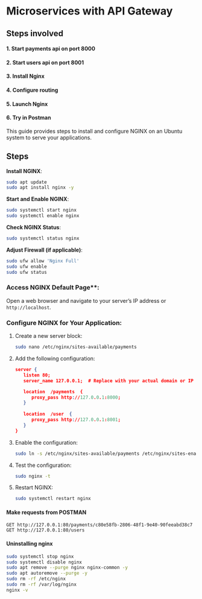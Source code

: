 # Microservices with API Gateway
## Steps involved
#### 1. Start payments api on port 8000
#### 2. Start users api on port 8001
#### 3. Install Nginx
#### 4. Configure routing
#### 5. Launch Nginx
#### 6. Try in Postman

This guide provides steps to install and configure NGINX on an Ubuntu system to serve your applications.

## Steps
**Install NGINX**:
   ```bash
   sudo apt update
   sudo apt install nginx -y
   ```
**Start and Enable NGINX**:
   ```bash
   sudo systemctl start nginx
   sudo systemctl enable nginx
   ```

**Check NGINX Status**:
   ```bash
   sudo systemctl status nginx
   ```
**Adjust Firewall (if applicable)**:
   ```bash
   sudo ufw allow 'Nginx Full'
   sudo ufw enable
   sudo ufw status
   ```

   
### Access NGINX Default Page**:
   Open a web browser and navigate to your server’s IP address or `http://localhost`.

### Configure NGINX for Your Application:
   1. Create a new server block:
      ```bash
      sudo nano /etc/nginx/sites-available/payments
      ```
   3. Add the following configuration:
      ```json
      server {
         listen 80;
         server_name 127.0.0.1;  # Replace with your actual domain or IP
      
         location  /payments  {
            proxy_pass http://127.0.0.1:8000;
         }
         
         location  /user  {
            proxy_pass http://127.0.0.1:8001;
         }
      }
      ```
   4. Enable the configuration:
      ```bash
      sudo ln -s /etc/nginx/sites-available/payments /etc/nginx/sites-enabled/
      ```
   5. Test the configuration:
      ```bash
      sudo nginx -t
      ```
   7. Restart NGINX:
      ```bash
      sudo systemctl restart nginx
      ```

#### Make requests from POSTMAN
```url
GET http://127.0.0.1:80/payments/c80e58fb-2806-48f1-9e40-90feeabd38c7
GET http://127.0.0.1:80/users
```


#### Uninstalling nginx
```bash
sudo systemctl stop nginx
sudo systemctl disable nginx
sudo apt remove --purge nginx nginx-common -y
sudo apt autoremove --purge -y
sudo rm -rf /etc/nginx
sudo rm -rf /var/log/nginx
nginx -v
```

